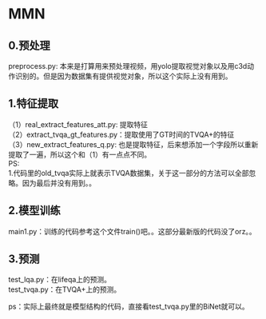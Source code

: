 # MMN

## 0.预处理
preprocess.py: 本来是打算用来预处理视频，用yolo提取视觉对象以及用c3d动作识别的。但是因为数据集有提供视觉对象，所以这个实际上没有用到。   

## 1.特征提取
（1）real_extract_features_att.py: 提取特征     
（2）extract_tvqa_gt_features.py：提取使用了GT时间的TVQA+的特征      
（3）new_extract_features_q.py: 也是提取特征，后来想添加一个字段所以重新提取了一遍，所以这个和（1）有一点点不同。    
PS:   
1.代码里的old_tvqa实际上就表示TVQA数据集，关于这一部分的方法可以全部忽略。因为最后并没有用到。。  

## 2.模型训练
main1.py：训练的代码参考这个文件train()吧。。这部分最新版的代码没了orz。。   

## 3.预测
test_lqa.py：在lifeqa上的预测。    
test_tvqa.py：在TVQA+上的预测。  

ps：实际上最终就是模型结构的代码，直接看test_tvqa.py里的BiNet就可以。
